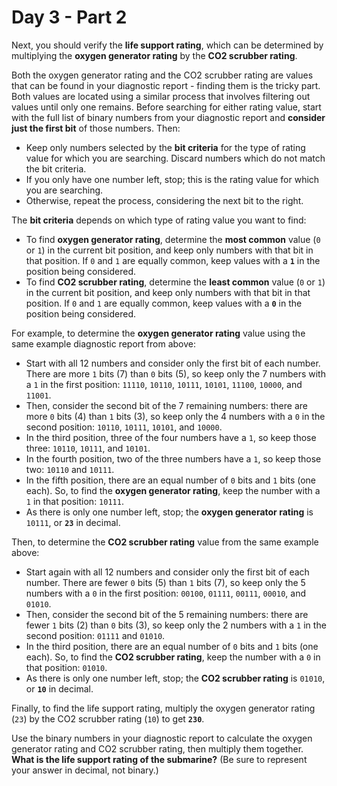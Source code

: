 # Day 3 - Part 2

<article class="day-desc"><p>Next, you should verify the <strong>life support rating</strong>, which can be determined by multiplying the <strong>oxygen generator rating</strong> by the <strong>CO2 scrubber rating</strong>.</p>
<p>Both the oxygen generator rating and the CO2 scrubber rating are values that can be found in your diagnostic report - finding them is the tricky part. Both values are located using a similar process that involves filtering out values until only one remains. Before searching for either rating value, start with the full list of binary numbers from your diagnostic report and <strong>consider just the first bit</strong> of those numbers. Then:</p>
<ul>
<li>Keep only numbers selected by the <strong>bit criteria</strong> for the type of rating value for which you are searching. Discard numbers which do not match the bit criteria.</li>
<li>If you only have one number left, stop; this is the rating value for which you are searching.</li>
<li>Otherwise, repeat the process, considering the next bit to the right.</li>
</ul>
<p>The <strong>bit criteria</strong> depends on which type of rating value you want to find:</p>
<ul>
<li>To find <strong>oxygen generator rating</strong>, determine the <strong>most common</strong> value (<code>0</code> or <code>1</code>) in the current bit position, and keep only numbers with that bit in that position. If <code>0</code> and <code>1</code> are equally common, keep values with a <code><strong>1</strong></code> in the position being considered.</li>
<li>To find <strong>CO2 scrubber rating</strong>, determine the <strong>least common</strong> value (<code>0</code> or <code>1</code>) in the current bit position, and keep only numbers with that bit in that position. If <code>0</code> and <code>1</code> are equally common, keep values with a <code><strong>0</strong></code> in the position being considered.</li>
</ul>
<p>For example, to determine the <strong>oxygen generator rating</strong> value using the same example diagnostic report from above:</p>
<ul>
<li>Start with all 12 numbers and consider only the first bit of each number. There are more <code>1</code> bits (7) than <code>0</code> bits (5), so keep only the 7 numbers with a <code>1</code> in the first position: <code>11110</code>, <code>10110</code>, <code>10111</code>, <code>10101</code>, <code>11100</code>, <code>10000</code>, and <code>11001</code>.</li>
<li>Then, consider the second bit of the 7 remaining numbers: there are more <code>0</code> bits (4) than <code>1</code> bits (3), so keep only the 4 numbers with a <code>0</code> in the second position: <code>10110</code>, <code>10111</code>, <code>10101</code>, and <code>10000</code>.</li>
<li>In the third position, three of the four numbers have a <code>1</code>, so keep those three: <code>10110</code>, <code>10111</code>, and <code>10101</code>.</li>
<li>In the fourth position, two of the three numbers have a <code>1</code>, so keep those two: <code>10110</code> and <code>10111</code>.</li>
<li>In the fifth position, there are an equal number of <code>0</code> bits and <code>1</code> bits (one each). So, to find the <strong>oxygen generator rating</strong>, keep the number with a <code>1</code> in that position: <code>10111</code>.</li>
<li>As there is only one number left, stop; the <strong>oxygen generator rating</strong> is <code>10111</code>, or <code><strong>23</strong></code> in decimal.</li>
</ul>
<p>Then, to determine the <strong>CO2 scrubber rating</strong> value from the same example above:</p>
<ul>
<li>Start again with all 12 numbers and consider only the first bit of each number. There are fewer <code>0</code> bits (5) than <code>1</code> bits (7), so keep only the 5 numbers with a <code>0</code> in the first position: <code>00100</code>, <code>01111</code>, <code>00111</code>, <code>00010</code>, and <code>01010</code>.</li>
<li>Then, consider the second bit of the 5 remaining numbers: there are fewer <code>1</code> bits (2) than <code>0</code> bits (3), so keep only the 2 numbers with a <code>1</code> in the second position: <code>01111</code> and <code>01010</code>.</li>
<li>In the third position, there are an equal number of <code>0</code> bits and <code>1</code> bits (one each). So, to find the <strong>CO2 scrubber rating</strong>, keep the number with a <code>0</code> in that position: <code>01010</code>.</li>
<li>As there is only one number left, stop; the <strong>CO2 scrubber rating</strong> is <code>01010</code>, or <code><strong>10</strong></code> in decimal.</li>
</ul>
<p>Finally, to find the life support rating, multiply the oxygen generator rating (<code>23</code>) by the CO2 scrubber rating (<code>10</code>) to get <code><strong>230</strong></code>.</p>
<p>Use the binary numbers in your diagnostic report to calculate the oxygen generator rating and CO2 scrubber rating, then multiply them together. <strong>What is the life support rating of the submarine?</strong> (Be sure to represent your answer in decimal, not binary.)</p>
</article>